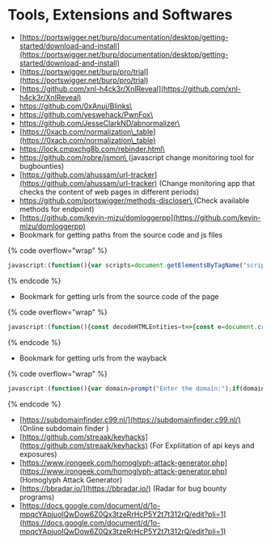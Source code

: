 # Tools, Extensions and Softwares

* [https://portswigger.net/burp/documentation/desktop/getting-started/download-and-install](https://portswigger.net/burp/documentation/desktop/getting-started/download-and-install)
* [https://portswigger.net/burp/pro/trial](https://portswigger.net/burp/pro/trial)
* [https://github.com/xnl-h4ck3r/XnlReveal](https://github.com/xnl-h4ck3r/XnlReveal)
* [https://github.com/0xAnuj/Blinks\
  ](https://github.com/0xAnuj/Blinks)
* [https://github.com/yeswehack/PwnFox\
  ](https://github.com/yeswehack/PwnFox)
* [https://github.com/JesseClarkND/abnormalizer\
  ](https://github.com/JesseClarkND/abnormalizer)
* [https://0xacb.com/normalization\_table](https://0xacb.com/normalization\_table)
* [https://lock.cmpxchg8b.com/rebinder.html\
  ](https://lock.cmpxchg8b.com/rebinder.html)
* [https://github.com/robre/jsmon\
  ](https://github.com/robre/jsmon)  (javascript change monitoring tool for bugbounties)
* [https://github.com/ahussam/url-tracker](https://github.com/ahussam/url-tracker) (Change monitoring app that checks the content of web pages in different periods)
* [https://github.com/portswigger/methods-discloser\
  ](https://github.com/portswigger/methods-discloser) (Check available methods for endpoint)
* [https://github.com/kevin-mizu/domloggerpp](https://github.com/kevin-mizu/domloggerpp)
* Bookmark for getting paths from the source code and js files&#x20;

{% code overflow="wrap" %}
```javascript
javascript:(function(){var scripts=document.getElementsByTagName("script"),regex=/(?<=(\"|\%27|\`))\/[a-zA-Z0-9_?&=\/\-\#\.]*(?=(\"|\'|\%60))/g;const%20results=new%20Set;for(var%20i=0;i<scripts.length;i++){var%20t=scripts[i].src;""!=t&&fetch(t).then(function(t){return%20t.text()}).then(function(t){var%20e=t.matchAll(regex);for(let%20r%20of%20e)results.add(r[0])}).catch(function(t){console.log("An%20error%20occurred:%20",t)})}var%20pageContent=document.documentElement.outerHTML,matches=pageContent.matchAll(regex);for(const%20match%20of%20matches)results.add(match[0]);function%20writeResults(){results.forEach(function(t){document.write(t+"<br>")})}setTimeout(writeResults,3e3);})();
```
{% endcode %}

* Bookmark for getting urls from the source code of the page

{% code overflow="wrap" %}
```javascript
javascript:(function(){const decodeHTMLEntities=t=>{const e=document.createElement('textarea');return e.innerHTML=t,e.textContent};const urls=[...new Set([...document.documentElement.outerHTML.matchAll(/https?:\/\/[^\s"%'\>\<]+/g)].map(m=>decodeHTMLEntities(m[0])).filter(url=>/^https?:\/\/[^\s\/$.?#].[^\s]*$/.test(url)))];document.body.innerText=urls.join('\n')})();
```
{% endcode %}

* Bookmark for getting urls from the wayback&#x20;

{% code overflow="wrap" %}
```javascript
javascript:(function(){var domain=prompt("Enter the domain:");if(domain){window.open("https://web.archive.org/cdx/search/cdx?url=*."+domain+"/*&output=text&fl=original&collapse=urlkey","_blank");}})();
```
{% endcode %}

* [https://subdomainfinder.c99.nl/](https://subdomainfinder.c99.nl/)  (Online subdomain finder )
* [https://github.com/streaak/keyhacks](https://github.com/streaak/keyhacks) (For Expliitation of api keys and exposures)
* [https://www.irongeek.com/homoglyph-attack-generator.php](https://www.irongeek.com/homoglyph-attack-generator.php) (Homoglyph Attack Generator)
* [https://bbradar.io/](https://bbradar.io/)  (Radar for bug bounty programs)
* [https://docs.google.com/document/d/1o-mpqcYApjuolQwDow6Z0Qx3tzeRrHcP5Y2t7t312rQ/edit?pli=1](https://docs.google.com/document/d/1o-mpqcYApjuolQwDow6Z0Qx3tzeRrHcP5Y2t7t312rQ/edit?pli=1)
